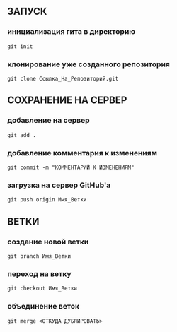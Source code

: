## ЗАПУСК
### инициализация гита в директорию
```
git init
```
### клонирование уже созданного репозитория
```
git clone Ссылка_На_Репозиторий.git
```

## СОХРАНЕНИЕ НА СЕРВЕР
### добавление на сервер
```
git add .
```
### добавление комментария к изменениям
```
git commit -m "КОММЕНТАРИЙ К ИЗМЕНЕНИЯМ"
```
### загрузка на сервер GitHub'а
```
git push origin Имя_Ветки 
```

## ВЕТКИ
### создание новой ветки
```
git branch Имя_Ветки
```
### переход на ветку
```
git checkout Имя_Ветки
```
### объединение веток
```
git merge <ОТКУДА ДУБЛИРОВАТЬ>
```